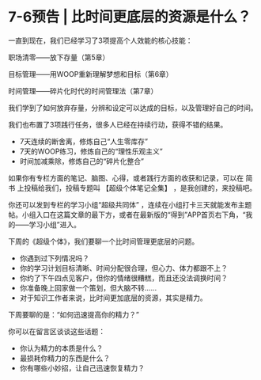 # 7-6预告 | 比时间更底层的资源是什么？

一直到现在，我们已经学习了3项提高个人效能的核心技能：

职场清零——放下存量（第5章）

目标管理——用WOOP重新理解梦想和目标（第6章）

时间管理——碎片化时代的时间管理法（第7章）

我们学到了如何放弃存量，分辨和设定可以达成的目标，以及管理好自己的时间。

我们也布置了3项践行任务，很多人已经在持续行动，获得不错的结果。

- 7天连续的断舍离，修炼自己“人生零库存”
- 7天的WOOP练习，修炼自己的“理性乐观主义”
- 时间加减乘除，修炼自己的“碎片化整合”

如果你有专栏方面的笔记、脑图、心得，或者践行方面的收获和记录，可以在 简书 上投稿给我们，投稿专题叫 【超级个体笔记全集】 ，是我创建的，来投稿吧。

你还可以发到专栏的学习小组“超级共同体” ，连续在小组打卡三天就能发布主题帖。小组入口在这篇文章的最下方，或者在最新版的“得到”APP首页右下角，“我的——学习小组”进入。

下周的《超级个体》，我们要聊一个比时间管理更底层的问题。
- 你遇到过下列情况吗？
- 你的学习计划目标清晰、时间分配很合理，但心力、体力都跟不上？
- 你约了下午四点见客户，但你的情绪很糟糕，而且还没法调换时间？
- 你准备晚上回家做一个策划，但大脑不转……
- 对于知识工作者来说，比时间更加底层的资源，其实是精力。

下周要聊的是：“如何迅速提高你的精力？”

你可以在留言区谈谈这些话题：
- 你认为精力的本质是什么？
- 最损耗你精力的东西是什么？
- 你有哪些小妙招，让自己迅速恢复精力？